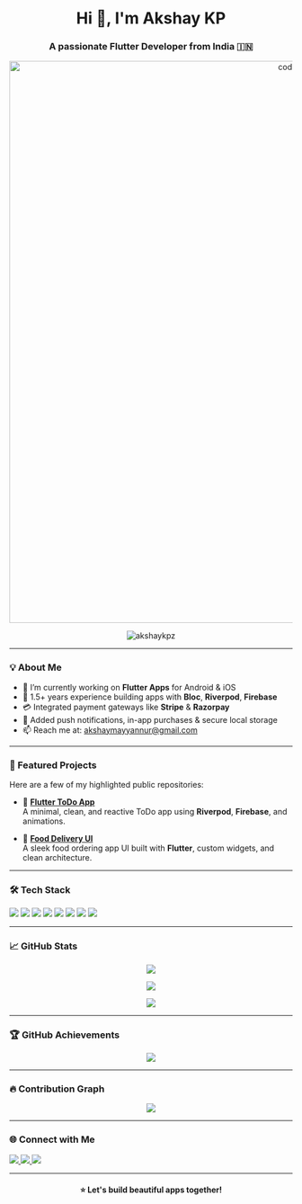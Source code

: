 <!-- GitHub Profile README -->

<h1 align="center">Hi 👋, I'm Akshay KP</h1>
<h3 align="center">A passionate Flutter Developer from India 🇮🇳</h3>

<p align="center">
  <img src="https://user-images.githubusercontent.com/74038190/225813708-98b745f2-7d22-48cf-9150-083f1b00d6c9.gif" alt="coder gif" width="1000"/>
</p>

<p align="center">
  <img src="https://komarev.com/ghpvc/?username=akshaykpz&label=Profile%20views&color=0e75b6&style=flat" alt="akshaykpz" />
</p>

---

### 💡 About Me

- 🔭 I’m currently working on **Flutter Apps** for Android & iOS
- 🌱 1.5+ years experience building apps with **Bloc**, **Riverpod**, **Firebase**
- 💳 Integrated payment gateways like **Stripe** & **Razorpay**
- 🔔 Added push notifications, in-app purchases & secure local storage
- 📫 Reach me at: [akshaymayyannur@gmail.com](mailto:akshaymayyannur@gmail.com)

---

### 🚀 Featured Projects

Here are a few of my highlighted public repositories:

- 📱 [**Flutter ToDo App**](https://github.com/akshaykpz/flutter_todo_app)  
  A minimal, clean, and reactive ToDo app using **Riverpod**, **Firebase**, and animations.

- 🍔 [**Food Delivery UI**](https://github.com/akshaykpz/food_delivery_ui)  
  A sleek food ordering app UI built with **Flutter**, custom widgets, and clean architecture.

---

### 🛠️ Tech Stack

<p>
  <img src="https://img.shields.io/badge/Dart-0175C2?style=for-the-badge&logo=dart&logoColor=white"/>
  <img src="https://img.shields.io/badge/Flutter-02569B?style=for-the-badge&logo=flutter&logoColor=white"/>
  <img src="https://img.shields.io/badge/Firebase-FFCA28?style=for-the-badge&logo=firebase&logoColor=black"/>
  <img src="https://img.shields.io/badge/Bloc-6A1B9A?style=for-the-badge&logo=bloc&logoColor=white"/>
  <img src="https://img.shields.io/badge/Riverpod-009688?style=for-the-badge&logo=riverpod&logoColor=white"/>
  <img src="https://img.shields.io/badge/Java-ED8B00?style=for-the-badge&logo=java&logoColor=white"/>
  <img src="https://img.shields.io/badge/Git-F05032?style=for-the-badge&logo=git&logoColor=white"/>
  <img src="https://img.shields.io/badge/Figma-FF7262?style=for-the-badge&logo=figma&logoColor=white"/>
</p>

---

### 📈 GitHub Stats

<p align="center">
  <img src="https://github-readme-stats.vercel.app/api?username=akshaykpz&show_icons=true&theme=tokyonight" />
</p>

<p align="center">
  <img src="https://github-readme-streak-stats.herokuapp.com/?user=akshaykpz&theme=tokyonight" />
</p>

<p align="center">
  <img src="https://github-readme-stats.vercel.app/api/top-langs/?username=akshaykpz&layout=compact&theme=tokyonight" />
</p>

---

### 🏆 GitHub Achievements

<p align="center">
  <a href="https://github.com/ryo-ma/github-profile-trophy">
    <img src="https://github-profile-trophy.vercel.app/?username=akshaykpz&theme=radical&row=1&margin-w=15&margin-h=15" />
  </a>
</p>

---

### 🔥 Contribution Graph

<p align="center">
  <img src="https://github-readme-activity-graph.vercel.app/graph?username=akshaykpz&theme=tokyo-night" />
</p>

---

### 🌐 Connect with Me

<p>
  <a href="https://twitter.com/akshayk83326964" target="_blank">
    <img src="https://img.shields.io/twitter/follow/akshayk83326964?logo=twitter&style=for-the-badge" />
  </a>
  <a href="https://linkedin.com/in/akshay-kp" target="_blank">
    <img src="https://img.shields.io/badge/-Akshay%20KP-blue?style=for-the-badge&logo=Linkedin&logoColor=white" />
  </a>
  <a href="https://instagram.com/akshay_hastha" target="_blank">
    <img src="https://img.shields.io/badge/-@akshay_hastha-E4405F?style=for-the-badge&logo=Instagram&logoColor=white" />
  </a>
</p>

---

<h4 align="center">⭐ Let's build beautiful apps together!</h4>
